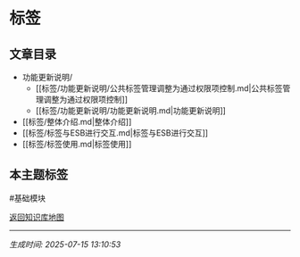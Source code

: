 # 标签

## 文章目录
- 功能更新说明/
  - [[标签/功能更新说明/公共标签管理调整为通过权限项控制.md|公共标签管理调整为通过权限项控制]]
  - [[标签/功能更新说明/功能更新说明.md|功能更新说明]]
- [[标签/整体介绍.md|整体介绍]]
- [[标签/标签与ESB进行交互.md|标签与ESB进行交互]]
- [[标签/标签使用.md|标签使用]]

## 本主题标签
#基础模块 

[返回知识库地图](知识库地图.md)

---
*生成时间: 2025-07-15 13:10:53*